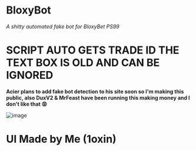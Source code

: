 # BloxyBot
*A shitty automated fake bot for BloxyBet PS99*

# SCRIPT AUTO GETS TRADE ID THE TEXT BOX IS OLD AND CAN BE IGNORED

**Acier plans to add fake bot detection to his site soon so I'm making this public, also DuxV2 & MrFeast have been running this making money and I don't like that 😡**

![image](https://github.com/1oxin/BloxyBot/assets/163043483/dc3d1702-42b0-48eb-b316-a35e5dd807df)
# UI Made by Me (1oxin)

